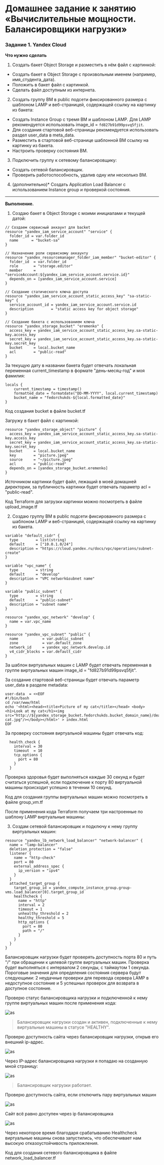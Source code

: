 # Домашнее задание к занятию «Вычислительные мощности. Балансировщики нагрузки»

### Задание 1. Yandex Cloud

**Что нужно сделать**

1. Создать бакет Object Storage и разместить в нём файл с картинкой:
 - Создать бакет в Object Storage с произвольным именем (например, имя_студента_дата).
 - Положить в бакет файл с картинкой.
 - Сделать файл доступным из интернета.
2. Создать группу ВМ в public подсети фиксированного размера с шаблоном LAMP и веб-страницей, содержащей ссылку на картинку из бакета:
 - Создать Instance Group с тремя ВМ и шаблоном LAMP. Для LAMP рекомендуется использовать image_id = `fd827b91d99psvq5fjit`.
 - Для создания стартовой веб-страницы рекомендуется использовать раздел user_data в meta_data.
 - Разместить в стартовой веб-странице шаблонной ВМ ссылку на картинку из бакета.
 - Настроить проверку состояния ВМ.
3. Подключить группу к сетевому балансировщику:
 - Создать сетевой балансировщик.
 - Проверить работоспособность, удалив одну или несколько ВМ.
4. (дополнительно)* Создать Application Load Balancer с использованием Instance group и проверкой состояния.

----

**Выполнение.**

1. Создаю бакет в Object Storage с моими инициалами и текущей датой:

```
// Создаем сервисный аккаунт для backet
resource "yandex_iam_service_account" "service" {
  folder_id = var.folder_id
  name      = "bucket-sa"
}

// Назначение роли сервисному аккаунту
resource "yandex_resourcemanager_folder_iam_member" "bucket-editor" {
  folder_id  = var.folder_id
  role       = "storage.editor"
  member     = "serviceAccount:${yandex_iam_service_account.service.id}"
  depends_on = [yandex_iam_service_account.service]
}

// Создание статического ключа доступа
resource "yandex_iam_service_account_static_access_key" "sa-static-key" {
  service_account_id = yandex_iam_service_account.service.id
  description        = "static access key for object storage"
}

// Создание бакета с использованием ключа
resource "yandex_storage_bucket" "eremenko" {
  access_key = yandex_iam_service_account_static_access_key.sa-static-key.access_key
  secret_key = yandex_iam_service_account_static_access_key.sa-static-key.secret_key
  bucket     = local.bucket_name
  acl        = "public-read"
}
```
За текущую дату в названии бакета будет отвечать локальная переменная current_timestamp в формате "день-месяц-год" и моя фамилия:

```
locals {
    current_timestamp = timestamp()
    formatted_date = formatdate("DD-MM-YYYY", local.current_timestamp)
    bucket_name = "fedorchukds-${local.formatted_date}"
}
```

Код создания bucket в файле bucket.tf

Загружу в бакет файл с картинкой:

```
resource "yandex_storage_object" "picture" {
  access_key = yandex_iam_service_account_static_access_key.sa-static-key.access_key
  secret_key = yandex_iam_service_account_static_access_key.sa-static-key.secret_key
  bucket     = local.bucket_name
  key        = "picture.jpeg"
  source     = "~/picture.jpeg"
  acl        = "public-read"
  depends_on = [yandex_storage_bucket.eremenko]
}
```

Источником картинки будет файл, лежащий в моей домашней директории, за публичность картинки будет отвечать параметр acl = "public-read".

Код Terraform для загрузки картинки можно посмотреть в файле upload_image.tf

2. Создаю группу ВМ в public подсети фиксированного размера с шаблоном LAMP и веб-страницей, содержащей ссылку на картинку из бакета.

```
variable "default_cidr" {
  type        = list(string)
  default     = ["10.0.1.0/24"]
  description = "https://cloud.yandex.ru/docs/vpc/operations/subnet-create"
}

variable "vpc_name" {
  type        = string
  default     = "develop"
  description = "VPC network&subnet name"
}

variable "public_subnet" {
  type        = string
  default     = "public-subnet"
  description = "subnet name"
}

resource "yandex_vpc_network" "develop" {
  name = var.vpc_name
}

resource "yandex_vpc_subnet" "public" {
  name           = var.public_subnet
  zone           = var.default_zone
  network_id     = yandex_vpc_network.develop.id
  v4_cidr_blocks = var.default_cidr
}
```

За шаблон виртуальных машин с LAMP будет отвечать переменная в группе виртуальных машин image_id = "fd827b91d99psvq5fjit".

За создание стартовой веб-страницы будет отвечать параметр user_data в разделе metadata:

```
user-data  = <<EOF
#!/bin/bash
cd /var/www/html
echo '<html><head><title>Picture of my cat</title></head> <body><h1>Look at my cat</h1><img src="http://${yandex_storage_bucket.fedorchukds.bucket_domain_name}/deadline-cat.jpg"/></body></html>' > index.html
EOF
```

За проверку состояния виртуальной машины будет отвечать код:

```
  health_check {
    interval = 30
    timeout  = 10
    tcp_options {
      port = 80
    }
  }
```

Проверка здоровья будет выполняться каждые 30 секунд и будет считаться успешной, если подключение к порту 80 виртуальной машины происходит успешно в течении 10 секунд.

Код для создания группы виртуальных машин можно посмотреть в файле group_vm.tf

После применения кода Terraform получаем три настроенные по шаблону LAMP виртуальные машины:

3. Создам сетевой балансировщик и подключу к нему группу виртуальных машин:

```
resource "yandex_lb_network_load_balancer" "network-balancer" {
  name = "lamp-balancer"
  deletion_protection = "false"
  listener {
    name = "http-check"
    port = 80
    external_address_spec {
      ip_version = "ipv4"
    }
  }
  attached_target_group {
    target_group_id = yandex_compute_instance_group.group-vms.load_balancer[0].target_group_id
    healthcheck {
      name = "http"
      interval = 2
      timeout = 1
      unhealthy_threshold = 2
      healthy_threshold = 5
      http_options {
        port = 80
        path = "/"
      }
    }
  }
}
```

Балансировщик нагрузки будет проверять доступность порта 80 и путь "/" при обращении к целевой группе виртуальных машин. Проверка будет выполняться с интервалом 2 секунды, с таймаутом 1 секунда. Пороговые значения для определения состояния сервера будут следующими: 2 неудачные проверки для перевода сервера LAMP в недоступное состояние и 5 успешных проверок для возврата в доступное состояние.

Проверю статус балансировщика нагрузки и подключенной к нему группе виртуальных машин после применения кода:

![as](./images/state%20load%20balancer%20network.jpg)

>Балансировщик нагрузки создан и активен, подключенные к нему виртуальные машины в статусе "HEALTHY".

Проверю доступность сайта через балансировщик нагрузки, открыв его внешний ip-адрес. 

![as](./images/ip%20load%20balancer.jpg)

Через IP-адрес балансировщика нагрузки я попадаю на созданную мной страницу:

![as](./images/check%20rofl%20picture.jpg)

>Балансировщик нагрузки работает.

Проверю доступность сайта, если отключить пару виртуальных машин

![as](./images/stopped%202%20bm.jpg)

Сайт всё равно доступен через ip балансировщика 

![as](./images/site%20on.jpg)

Через некоторое время благодаря срабатыванию Healthcheck виртуальные машины снова запустились, что обеспечивает нам высокую отказоустойчивость приложления.

Код для создания сетевого балансировщика в файле network_load_balancer.tf